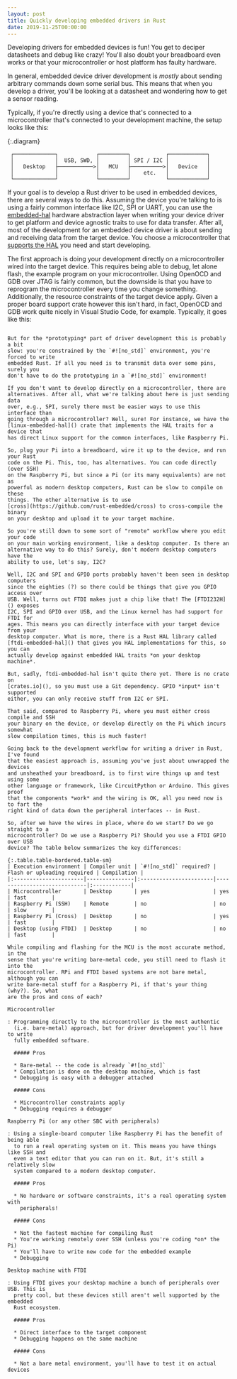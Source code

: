 ```yaml
---
layout: post
title: Quickly developing embedded drivers in Rust
date: 2019-11-25T00:00:00
---
```


Developing drivers for embedded devices is fun! You get to deciper datasheets
and debug like crazy! You'll also doubt your breadboard even works or that your
microcontroller or host platform has faulty hardware. 

In general, embedded device driver development is *mostly* about sending
arbitrary commands down some serial bus. This means that when you develop a
driver, you'll be looking at a datasheet and wondering how to get a sensor
reading.

Typically, if you're directly using a device that's connected to a
microcontroller that's connected to your development machine, the setup looks
like this:

{:.diagram}
```
 ┌─────────────┐            ┌─────────┐           ┌────────────┐
 │             │  USB, SWD, │         │ SPI / I2C │            │
 │   Desktop   ├───────────>│   MCU   ├──────────>│   Device   │
 │             │            │         │    etc.   │            │
 └─────────────┘            └─────────┘           └────────────┘
```

If your goal is to develop a Rust driver to be used in embedded devices, there
are several ways to do this. Assuming the device you're talking to is using a
fairly common interface like I2C, SPI or UART, you can use the [embedded-hal]()
hardware abstraction layer when writing your device driver to get platform and
device agnostic traits to use for data transfer. After all, most of the
development for an embedded device driver is about sending and receiving data
from the target device. You choose a microcontroller that [supports the
HAL](https://github.com/rust-embedded/awesome-embedded-rust/#hal-implementation-crates)
you need and start developing.

The first approach is doing your development directly on a microcontroller wired
into the target device. This requires being able to debug, let alone flash, the
example program on your microcontroller. Using OpenOCD and GDB over JTAG is
fairly common, but the downside is that you have to reprogram the
microcontroller every time you change something. Additionally, the resource
constraints of the target device apply. Given a proper board support crate
however this isn't hard, in fact, OpenOCD and GDB work quite nicely in Visual
Studio Code, for example. Typically, it goes like this:

```

But for the *prototyping* part of driver development this is probably a bit
slow: you're constrained by the `#![no_std]` environment, you're forced to write
embedded Rust. If all you need is to transmit data over some pins, surely you
don't have to do the prototyping in a `#![no_std]` environment! 

If you don't want to develop directly on a microcontroller, there are
alternatives. After all, what we're talking about here is just sending data
over, e.g., SPI, surely there must be easier ways to use this interface than
going through a microcontroller? Well, sure! For instance, we have the
[linux-embedded-hal]() crate that implements the HAL traits for a device that
has direct Linux support for the common interfaces, like Raspberry Pi. 

So, plug your Pi into a breadboard, wire it up to the device, and run your Rust
code on the Pi. This, too, has alternatives. You can code directly (over SSH)
on the Raspberry Pi, but since a Pi (or its many equivalents) are not as
powerful as modern desktop computers, Rust can be slow to compile on these
things. The other alternative is to use
[cross](https://github.com/rust-embedded/cross) to cross-compile the binary
on your desktop and upload it to your target machine.

So you're still down to some sort of "remote" workflow where you edit your code
on your main working environment, like a desktop computer. Is there an
alternative way to do this? Surely, don't modern desktop computers have the
ability to use, let's say, I2C? 

Well, I2C and SPI and GPIO ports probably haven't been seen in desktop computers
since the eighties (?) so there could be things that give you GPIO access over
USB. Well, turns out FTDI makes just a chip like that! The [FTDI232H]() exposes
I2C, SPI and GPIO over USB, and the Linux kernel has had support for FTDI for
ages. This means you can directly interface with your target device from your
desktop computer. What is more, there is a Rust HAL library called
[ftdi-embedded-hal]() that gives you HAL implementations for this, so you can
actually develop against embedded HAL traits *on your desktop machine*.

But, sadly, ftdi-embedded-hal isn't quite there yet. There is no crate on
[crates.io](), so you must use a Git dependency. GPIO *input* isn't supported
either, you can only receive stuff from I2C or SPI.

That said, compared to Raspberry Pi, where you must either cross compile and SSH
your binary on the device, or develop directly on the Pi which incurs somewhat
slow compilation times, this is much faster!

Going back to the development workflow for writing a driver in Rust, I've found
that the easiest approach is, assuming you've just about unwrapped the devices
and unsheathed your breadboard, is to first wire things up and test using some
other language or framework, like CircuitPython or Arduino. This gives proof
that the components *work* and the wiring is OK, all you need now is to fart the
right kind of data down the peripheral interfaces -- in Rust.

So, after we have the wires in place, where do we start? Do we go straight to a
microcontroller? Do we use a Raspberry Pi? Should you use a FTDI GPIO over USB
device? The table below summarizes the key differences:

{:.table.table-bordered.table-sm}
| Execution environment | Compiler unit | `#![no_std]` required? | Flash or uploading required | Compilation |
|:----------------------|---------------|:-----------------------|-----------------------------|:------------|
| Microcontroller       | Desktop       | yes                    | yes                         | fast        |
| Raspberry Pi (SSH)    | Remote        | no                     | no                          | slow        |
| Raspberry Pi (Cross)  | Desktop       | no                     | yes                         | fast        |
| Desktop (using FTDI)  | Desktop       | no                     | no                          | fast        |

While compiling and flashing for the MCU is the most accurate method, in the
sense that you're writing bare-metal code, you still need to flash it into the
microcontroller. RPi and FTDI based systems are not bare metal, although you can
write bare-metal stuff for a Raspberry Pi, if that's your thing (why?). So, what
are the pros and cons of each?

Microcontroller

: Programming directly to the microcontroller is the most authentic
  (i.e. bare-metal) approach, but for driver development you'll have to write
  fully embedded software.
  
  ##### Pros
  
  * Bare-metal -- the code is already `#![no_std]`
  * Compilation is done on the desktop machine, which is fast
  * Debugging is easy with a debugger attached
  
  ##### Cons
  
  * Microcontroller constraints apply
  * Debugging requires a debugger
  
Raspberry Pi (or any other SBC with peripherals)

: Using a single-board computer like Raspberry Pi has the benefit of being able
  to run a real operating system on it. This means you have things like SSH and
  even a text editor that you can run on it. But, it's still a relatively slow
  system compared to a modern desktop computer.
  
  ##### Pros
  
  * No hardware or software constraints, it's a real operating system with
    peripherals!
  
  ##### Cons
  
  * Not the fastest machine for compiling Rust
  * You're working remotely over SSH (unless you're coding *on* the Pi)
  * You'll have to write new code for the embedded example
  * Debugging 
  
Desktop machine with FTDI

: Using FTDI gives your desktop machine a bunch of peripherals over USB. This is
  pretty cool, but these devices still aren't well supported by the embedded
  Rust ecosystem.
  
  ##### Pros
  
  * Direct interface to the target component
  * Debugging happens on the same machine
  
  ##### Cons
  
  * Not a bare metal environment, you'll have to test it on actual devices
  
